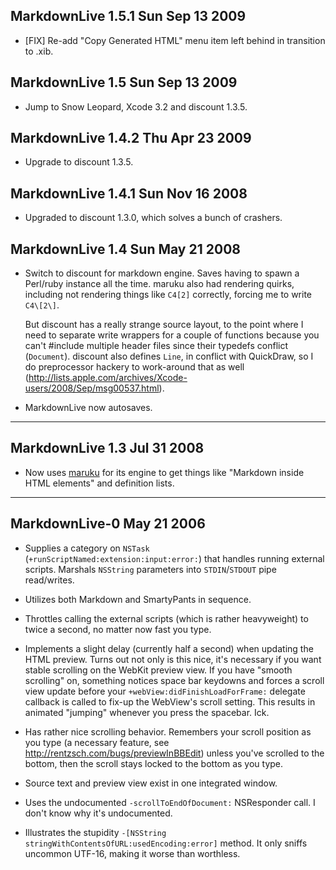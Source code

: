 ## MarkdownLive 1.5.1 Sun Sep 13 2009

* [FIX] Re-add "Copy Generated HTML" menu item left behind in transition to .xib.

## MarkdownLive 1.5 Sun Sep 13 2009

* Jump to Snow Leopard, Xcode 3.2 and discount 1.3.5.

## MarkdownLive 1.4.2 Thu Apr 23 2009

* Upgrade to discount 1.3.5.

## MarkdownLive 1.4.1 Sun Nov 16 2008

* Upgraded to discount 1.3.0, which solves a bunch of crashers.

## MarkdownLive 1.4 Sun May 21 2008

* Switch to discount for markdown engine. Saves having to spawn a Perl/ruby instance all the time. maruku also had rendering quirks, including not rendering things like `C4[2]` correctly, forcing me to write `C4\[2\]`.

	But discount has a really strange source layout, to the point where I need to separate write wrappers for a couple of functions because you can't #include multiple header files since their typedefs conflict (`Document`). discount also defines `Line`, in conflict with QuickDraw, so I do preprocessor hackery to work-around that as well (<http://lists.apple.com/archives/Xcode-users/2008/Sep/msg00537.html>).

* MarkdownLive now autosaves.

---

## MarkdownLive 1.3 Jul 31 2008

* Now uses [maruku](http://maruku.rubyforge.org) for its engine to get things like "Markdown inside HTML elements" and definition lists.

---

## MarkdownLive-0 May 21 2006

* Supplies a category on `NSTask` (`+runScriptNamed:extension:input:error:`) that handles running external scripts. Marshals `NSString` parameters into `STDIN`/`STDOUT` pipe read/writes.

* Utilizes both Markdown and SmartyPants in sequence.

* Throttles calling the external scripts (which is rather heavyweight) to twice a second, no matter now fast you type.

* Implements a slight delay (currently half a second) when updating the HTML preview. Turns out not only is this nice, it's necessary if you want stable scrolling on the WebKit preview view. If you have "smooth scrolling" on, something notices space bar keydowns and forces a scroll view update before your `+webView:didFinishLoadForFrame:` delegate callback is called to fix-up the WebView's scroll setting. This results in animated "jumping" whenever you press the spacebar. Ick.

* Has rather nice scrolling behavior. Remembers your scroll position as you type (a necessary feature, see http://rentzsch.com/bugs/previewInBBEdit) unless you've scrolled to the bottom, then the scroll stays locked to the bottom as you type.

* Source text and preview view exist in one integrated window.

* Uses the undocumented `-scrollToEndOfDocument:` NSResponder call. I don't know why it's undocumented.

* Illustrates the stupidity `-[NSString stringWithContentsOfURL:usedEncoding:error]` method. It only sniffs uncommon UTF-16, making it worse than worthless.
